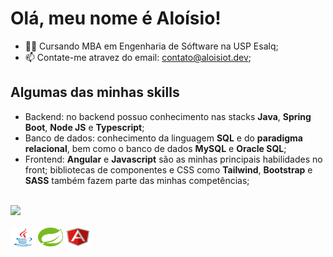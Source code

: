 # Olá, meu nome é Aloísio! 

- 🧑‍🎓 Cursando MBA em Engenharia de Sóftware na USP Esalq;
- 📫 Contate-me atravez do email: contato@aloisiot.dev;

## Algumas das minhas skills
- Backend: no backend possuo conhecimento nas stacks **Java**, **Spring Boot**, **Node JS** e **Typescript**;
- Banco de dados: conhecimento da linguagem **SQL** e do **paradigma relacional**, bem como o banco de dados **MySQL** e **Oracle SQL**;
- Frontend: **Angular** e **Javascript** são as minhas principais habilidades no front; bibliotecas de componentes e CSS como **Tailwind**, **Bootstrap** e **SASS** também fazem parte das minhas competências;

<br>
<img src="https://estruyf-github.azurewebsites.net/api/VisitorHit?user=aloisiot&repo=aloisiot&countColorcountColor&style=flat">

<div style="display: inline_block"><br>
  <img align="center" alt="Java" height="30" width="40" src="https://github.com/devicons/devicon/blob/master/icons/java/java-original.svg" />
  <img align="center" alt="Spring" height="30" width="40" src="https://github.com/devicons/devicon/blob/master/icons/spring/spring-original.svg">
  <img align="center" alt="Angular" height="30" width="40" src="https://github.com/devicons/devicon/blob/master/icons/angularjs/angularjs-original.svg">
</div>

